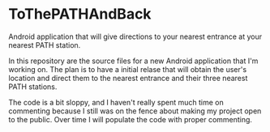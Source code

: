 ToThePATHAndBack
================

Android application that will give directions to your nearest entrance at your nearest PATH station.

In this repository are the source files for a new Android application that I'm working on. The plan is to have a initial relase that will obtain the user's location and direct them to the nearest entrance and their three nearest PATH stations.

The code is a bit sloppy, and I haven't really spent much time on commenting because I still was on the fence about making my project open to the public. Over time I will populate the code with proper commenting.
